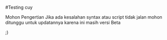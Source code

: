 #Testing cuy

Mohon Pengertian Jika ada kesalahan syntax atau script tidak jalan mohon ditunggu untuk updatannya karena ini masih versi Beta 

;)


